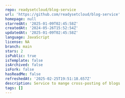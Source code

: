 ```yaml
---
repo: readysetcloud/blog-service
url: 'https://github.com/readysetcloud/blog-service'
homepage: null
starredAt: '2025-01-09T02:45:58Z'
createdAt: '2024-05-26T15:52:54Z'
updatedAt: '2025-01-09T02:45:58Z'
language: JavaScript
license: NA
branch: main
stars: 2
isPublic: true
isTemplate: false
isArchived: false
isFork: false
hasReadMe: false
refreshedAt: '2025-02-25T19:51:18.657Z'
description: Service to mange cross-posting of blogs
tags: []
---
```


